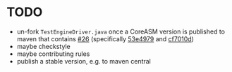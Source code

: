 # TODO

* un-fork `TestEngineDriver.java` once a CoreASM version is published to maven that contains [#26](https://github.com/CoreASM/coreasm.core/pull/26) (specifically [53e4979](https://github.com/CoreASM/coreasm.core/commit/53e4979) and [cf7010d](https://github.com/CoreASM/coreasm.core/commit/cf7010d))
* maybe checkstyle
* maybe contributing rules
* publish a stable version, e.g. to maven central

